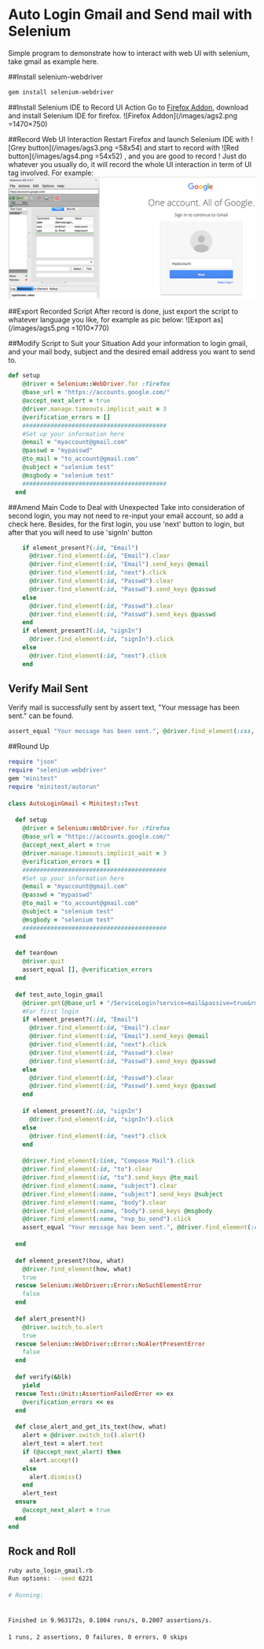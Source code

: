 
Auto Login Gmail and Send mail with Selenium
=======
Simple program to demonstrate how to interact with web UI with selenium, take gmail as example here.

##Install selenium-webdriver
```bash
gem install selenium-webdriver
```

##Install Selenium IDE to Record UI Action
Go to [Firefox Addon](https://addons.mozilla.org/en-US/firefox/addon/selenium-ide/), download and install Selenium IDE for firefox.
![Firefox Addon](/images/ags2.png =1470×750)

##Record Web UI Interaction
Restart Firefox and launch Selenium IDE with ![Grey button](/images/ags3.png =58x54) and start to record with ![Red button](/images/ags4.png =54x52) , and you are good to record !  Just do whatever you usually do, it will record the whole UI interaction in term of UI tag involved. 
For example:
![Record in progress](/images/ags1.png)

##Export Recorded Script 
After record is done, just export the script to whatever language you like, for example as pic below:
![Export as](/images/ags5.png =1010×770)

##Modify Script to Suit your Situation 
Add your information to login gmail, and your mail body, subject and the desired email address you want to send to.
```ruby
def setup
    @driver = Selenium::WebDriver.for :firefox
    @base_url = "https://accounts.google.com/"
    @accept_next_alert = true
    @driver.manage.timeouts.implicit_wait = 3
    @verification_errors = []
    #########################################
    #Set up your information here
    @email = "myaccount@gmail.com"
    @passwd = "mypasswd"
	@to_mail = "to_account@gmail.com"
    @subject = "selenium test"
    @msgbody = "selenium test"
    #########################################
  end
```

##Amend  Main Code to Deal with Unexpected
Take into consideration of second login, you may not need to re-input your email account, so add a check here. Besides, for the first login, you use 'next' button to login, but after that you will need to use 'signIn' button

```ruby
    if element_present?(:id, "Email")
      @driver.find_element(:id, "Email").clear
      @driver.find_element(:id, "Email").send_keys @email
      @driver.find_element(:id, "next").click
      @driver.find_element(:id, "Passwd").clear
      @driver.find_element(:id, "Passwd").send_keys @passwd   
    else
      @driver.find_element(:id, "Passwd").clear
      @driver.find_element(:id, "Passwd").send_keys @passwd
    end
    if element_present?(:id, "signIn")
      @driver.find_element(:id, "signIn").click
    else
      @driver.find_element(:id, "next").click
    end
```

## Verify Mail Sent
Verify mail is successfully sent by assert text, "Your message has been sent." can be found.
```ruby
assert_equal "Your message has been sent.", @driver.find_element(:css, "td > b").text
```

##Round Up

```ruby
require "json"
require "selenium-webdriver"
gem "minitest"
require "minitest/autorun"

class AutoLoginGmail < Minitest::Test 

  def setup
    @driver = Selenium::WebDriver.for :firefox
    @base_url = "https://accounts.google.com/"
    @accept_next_alert = true
    @driver.manage.timeouts.implicit_wait = 3
    @verification_errors = []
    #########################################
    #Set up your information here
    @email = "myaccount@gmail.com"
    @passwd = "mypasswd"
    @to_mail = "to_account@gmail.com"
    @subject = "selenium test"
    @msgbody = "selenium test"
    #########################################
  end
  
  def teardown
    @driver.quit
    assert_equal [], @verification_errors
  end
  
  def test_auto_login_gmail
    @driver.get(@base_url + "/ServiceLogin?service=mail&passive=true&rm=false&continue=https://mail.google.com/mail/&ss=1&scc=1&ltmpl=default&ltmplcache=2&emr=1&osid=1#identifier")
    #For first login
    if element_present?(:id, "Email")
      @driver.find_element(:id, "Email").clear
      @driver.find_element(:id, "Email").send_keys @email
      @driver.find_element(:id, "next").click
      @driver.find_element(:id, "Passwd").clear
      @driver.find_element(:id, "Passwd").send_keys @passwd   
    else
      @driver.find_element(:id, "Passwd").clear
      @driver.find_element(:id, "Passwd").send_keys @passwd
    end

    if element_present?(:id, "signIn")
      @driver.find_element(:id, "signIn").click
    else
      @driver.find_element(:id, "next").click
    end

    @driver.find_element(:link, "Compose Mail").click
    @driver.find_element(:id, "to").clear
    @driver.find_element(:id, "to").send_keys @to_mail
    @driver.find_element(:name, "subject").clear
    @driver.find_element(:name, "subject").send_keys @subject
    @driver.find_element(:name, "body").clear
    @driver.find_element(:name, "body").send_keys @msgbody
    @driver.find_element(:name, "nvp_bu_send").click
    assert_equal "Your message has been sent.", @driver.find_element(:css, "td > b").text

  end
  
  def element_present?(how, what)
    @driver.find_element(how, what)
    true
  rescue Selenium::WebDriver::Error::NoSuchElementError
    false
  end
  
  def alert_present?()
    @driver.switch_to.alert
    true
  rescue Selenium::WebDriver::Error::NoAlertPresentError
    false
  end
  
  def verify(&blk)
    yield
  rescue Test::Unit::AssertionFailedError => ex
    @verification_errors << ex
  end
  
  def close_alert_and_get_its_text(how, what)
    alert = @driver.switch_to().alert()
    alert_text = alert.text
    if (@accept_next_alert) then
      alert.accept()
    else
      alert.dismiss()
    end
    alert_text
  ensure
    @accept_next_alert = true
  end
end

```

## Rock and Roll

```bash
ruby auto_login_gmail.rb 
Run options: --seed 6221

# Running:


Finished in 9.963172s, 0.1004 runs/s, 0.2007 assertions/s.

1 runs, 2 assertions, 0 failures, 0 errors, 0 skips
```


